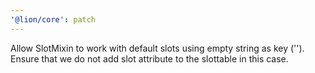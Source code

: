 ```yaml
---
'@lion/core': patch
---
```


Allow SlotMixin to work with default slots using empty string as key (''). Ensure that we do not add slot attribute to the slottable in this case.
